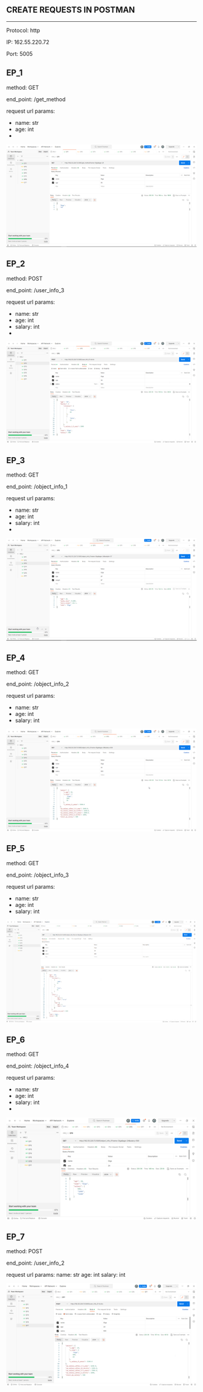 ## CREATE REQUESTS IN POSTMAN
_____
Protocol: http

IP: 162.55.220.72

Port: 5005

## EP_1
method: GET

end_point: /get_method

request url params:
- name: str
- age: int
- 
<img src="EP_1.png" alt="EP_1">

## EP_2
method: POST

end_point: /user_info_3

request url params:
- name: str
- age: int
- salary: int
- 
<img src="EP_2.png" alt="EP_2">

## EP_3
method: GET

end_point: /object_info_1

request url params:
- name: str
- age: int
- salary: int
- 
<img src="EP_3.png" alt="EP_3">

## EP_4
method: GET

end_point: /object_info_2

request url params:
- name: str
- age: int
- salary: int

<img src="EP_4.png" alt="EP_4">

## EP_5
method: GET

end_point: /object_info_3

request url params:
- name: str
- age: int
- salary: int

<img src="EP_5.png" alt="EP_5">

## EP_6
method: GET

end_point: /object_info_4

request url params:
- name: str
- age: int
- salary: int
- 
<img src="EP_6.png" alt="EP_6">

## EP_7
method: POST

end_point: /user_info_2

request url params:
name: str
age: int
salary: int

<img src="EP_7.png" alt="EP_7">
